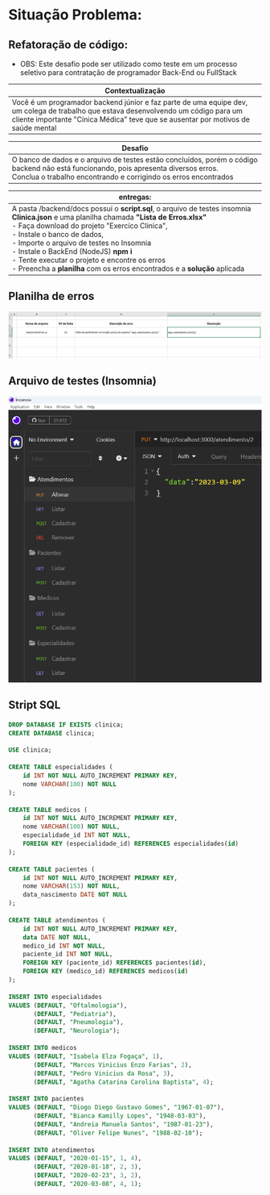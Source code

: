 # Situação Problema:

## Refatoração de código:
- OBS: Este desafio pode ser utilizado como teste em um processo seletivo para contratação de programador Back-End ou FullStack

|Contextualização|
|-|
|Você é um programador backend júnior e faz parte de uma equipe dev, um colega de trabalho que estava desenvolvendo um código para um cliente importante "Cínica Médica" teve que se ausentar por motivos de saúde mental|

|Desafio|
|-|
|O banco de dados e o arquivo de testes estão concluídos, porém o código backend não está funcionando, pois apresenta diversos erros.<br>Conclua o trabalho encontrando e corrigindo os erros encontrados|

|entregas:|
|-|
|A pasta /backend/docs possui o **script.sql**, o arquivo de testes insomnia **Clinica.json** e uma planilha chamada **"Lista de Erros.xlsx"**<br>- Faça download do projeto "Exercíco Clinica", <br>- Instale o banco de dados,<br>- Importe o arquivo de testes no Insomnia<br>- Instale o BackEnd (NodeJS) **npm i**<br>- Tente executar o projeto e encontre os erros<br>- Preencha a **planilha** com os erros encontrados e a **solução** aplicada|
## Planilha de erros
![Entrega](planilha.png)
## Arquivo de testes (Insomnia)
![Testes Insomnia](insomnia.png)
## Stript SQL
```sql
DROP DATABASE IF EXISTS clinica;
CREATE DATABASE clinica;

USE clinica;

CREATE TABLE especialidades (
    id INT NOT NULL AUTO_INCREMENT PRIMARY KEY,
    nome VARCHAR(100) NOT NULL
);

CREATE TABLE medicos (
    id INT NOT NULL AUTO_INCREMENT PRIMARY KEY,
    nome VARCHAR(100) NOT NULL,
    especialidade_id INT NOT NULL,
    FOREIGN KEY (especialidade_id) REFERENCES especialidades(id)
);

CREATE TABLE pacientes (
    id INT NOT NULL AUTO_INCREMENT PRIMARY KEY,
    nome VARCHAR(153) NOT NULL,
    data_nascimento DATE NOT NULL
);

CREATE TABLE atendimentos (
    id INT NOT NULL AUTO_INCREMENT PRIMARY KEY,
    data DATE NOT NULL,
    medico_id INT NOT NULL,
    paciente_id INT NOT NULL,
    FOREIGN KEY (paciente_id) REFERENCES pacientes(id),
    FOREIGN KEY (medico_id) REFERENCES medicos(id)
);

INSERT INTO especialidades 
VALUES (DEFAULT, "Oftalmologia"),
       (DEFAULT, "Pediatria"),
       (DEFAULT, "Pneumologia"),
       (DEFAULT, "Neurologia");

INSERT INTO medicos
VALUES (DEFAULT, "Isabela Elza Fogaça", 1),
       (DEFAULT, "Marcos Vinicius Enzo Farias", 2),
       (DEFAULT, "Pedro Vinicius da Rosa", 3),
       (DEFAULT, "Agatha Catarina Carolina Baptista", 4);

INSERT INTO pacientes
VALUES (DEFAULT, "Diogo Diego Gustavo Gomes", "1967-01-07"),
       (DEFAULT, "Bianca Kamilly Lopes", "1948-03-03"),
       (DEFAULT, "Andreia Manuela Santos", "1987-01-23"),
       (DEFAULT, "Oliver Felipe Nunes", "1988-02-10");

INSERT INTO atendimentos
VALUES (DEFAULT, "2020-01-15", 1, 4),
       (DEFAULT, "2020-01-18", 2, 3),
       (DEFAULT, "2020-02-23", 3, 2),
       (DEFAULT, "2020-03-08", 4, 1);
```